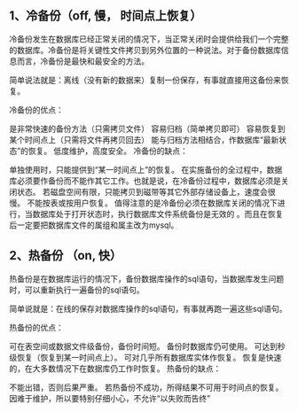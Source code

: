## 1、冷备份（off, 慢， 时间点上恢复）
冷备份发生在数据库已经正常关闭的情况下，当正常关闭时会提供给我们一个完整的数据库。冷备份是将关键性文件拷贝到另外位置的一种说法。对于备份数据库信息而言，冷备份是最快和最安全的方法。

简单说法就是：离线（没有新的数据来）复制一份保存，有事就直接用这备份来恢复。

冷备份的优点：

是非常快速的备份方法（只需拷贝文件）
容易归档（简单拷贝即可）
容易恢复到某个时间点上（只需将文件再拷贝回去）
能与归档方法相结合，作数据库“最新状态”的恢复。
低度维护，高度安全。
冷备份的缺点：

单独使用时，只能提供到“某一时间点上”的恢复。
在实施备份的全过程中，数据库必须要作备份而不能作其它工作。也就是说，在冷备份过程中，数据库必须是关闭状态。
若磁盘空间有限，只能拷贝到磁带等其它外部存储设备上，速度会很慢。
不能按表或按用户恢复。
值得注意的是冷备份必须在数据库关闭的情况下进行，当数据库处于打开状态时，执行数据库文件系统备份是无效的 。而且在恢复后一定要把数据库文件的属组和属主改为mysql。

## 2、热备份 （on, 快）
热备份是在数据库运行的情况下，备份数据库操作的sql语句，当数据库发生问题时，可以重新执行一遍备份的sql语句。

简单说就是：在线的保存对数据库操作的sql语句，有事就再跑一遍这些sql语句。

热备份的优点：

可在表空间或数据文件级备份，备份时间短。
备份时数据库仍可使用。
可达到秒级恢复（恢复到某一时间点上）。
可对几乎所有数据库实体作恢复。
恢复是快速的，在大多数情况下在数据库仍工作时恢复。
热备份的缺点：

不能出错，否则后果严重。
若热备份不成功，所得结果不可用于时间点的恢复。
因难于维护，所以要特别仔细小心，不允许“以失败而告终”

